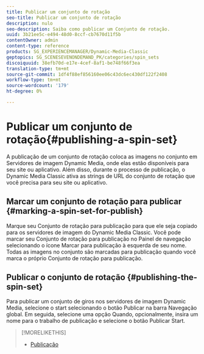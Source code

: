 ```yaml
---
title: Publicar um conjunto de rotação
seo-title: Publicar um conjunto de rotação
description: nulo
seo-description: Saiba como publicar um Conjunto de rotação.
uuid: 3b21ee5c-e494-48d0-8ccf-cb7670d11f5b
contentOwner: admin
content-type: reference
products: SG_EXPERIENCEMANAGER/Dynamic-Media-Classic
geptopics: SG_SCENESEVENONDEMAND_PK/categories/spin_sets
discoiquuid: 38efb70d-e17e-4cef-8af1-be748f66f3ea
translation-type: tm+mt
source-git-commit: 1df4f88ef856160ee06c43dc6ec430df122f2408
workflow-type: tm+mt
source-wordcount: '179'
ht-degree: 0%

---
```



# Publicar um conjunto de rotação{#publishing-a-spin-set}

A publicação de um conjunto de rotação coloca as imagens no conjunto em Servidores de imagem Dynamic Media, onde elas estão disponíveis para seu site ou aplicativo. Além disso, durante o processo de publicação, o Dynamic Media Classic ativa as strings de URL do conjunto de rotação que você precisa para seu site ou aplicativo.

## Marcar um conjunto de rotação para publicar {#marking-a-spin-set-for-publish}

Marque seu Conjunto de rotação para publicação para que ele seja copiado para os servidores de imagem do Dynamic Media Classic. Você pode marcar seu Conjunto de rotação para publicação no Painel de navegação selecionando o ícone Marcar para publicação à esquerda de seu nome. Todas as imagens no conjunto são marcadas para publicação quando você marca o próprio Conjunto de rotação para publicação.

## Publicar o conjunto de rotação {#publishing-the-spin-set}

Para publicar um conjunto de giros nos servidores de imagem Dynamic Media, selecione o start selecionando o botão Publicar na barra Navegação global. Em seguida, selecione uma opção Quando, opcionalmente, insira um nome para o trabalho de publicação e selecione o botão Publicar Start.

>[!MORELIKETHIS]
>
>* [Publicação](publishing-files.md#publishing_files)

